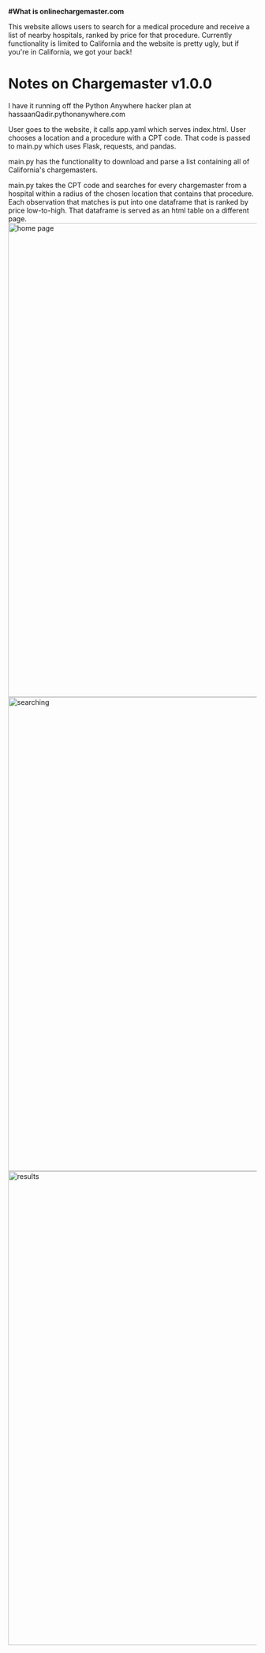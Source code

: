 **#What is onlinechargemaster.com**

This website allows users to search for a medical procedure and receive a list of nearby hospitals, ranked by price for that procedure. Currently functionality is limited to California and the website is pretty ugly, but if you're in California, we got your back!


# Notes on Chargemaster v1.0.0

I have it running off the Python Anywhere hacker plan at hassaanQadir.pythonanywhere.com

User goes to the website, it calls app.yaml which serves index.html. User chooses a location and a procedure with a CPT code. That code is passed to main.py which uses Flask, requests, and pandas.

main.py has the functionality to download and parse a list containing all of California's chargemasters.

main.py takes the CPT code and searches for every chargemaster from a hospital within a radius of the chosen location that contains that procedure. Each observation that matches is put into one dataframe that is ranked by price low-to-high. That dataframe is served as an html table on a different page.
<br>
<img width="960" alt="home page" src="https://user-images.githubusercontent.com/86531769/196276561-27069ec0-0146-4017-849f-8e20c31d9f65.png">
<br>
<img width="960" alt="searching" src="https://user-images.githubusercontent.com/86531769/196276572-88a4f7b4-6382-457c-b371-5cec7a9527dd.png">
<br>
<img width="960" alt="results" src="https://user-images.githubusercontent.com/86531769/196276595-0c6a8da9-f1ae-4b90-b534-cef746a1a06a.png">
